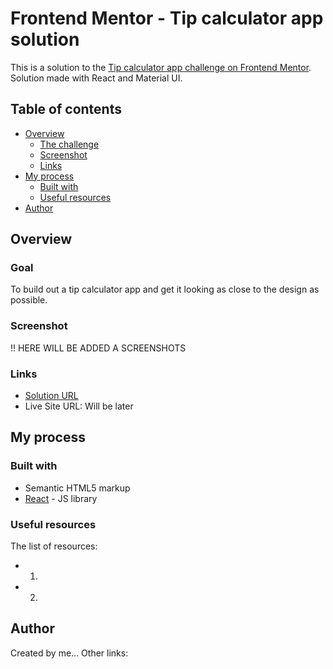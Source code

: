 # Frontend Mentor - Tip calculator app solution

This is a solution to the [Tip calculator app challenge on Frontend Mentor](https://www.frontendmentor.io/challenges/tip-calculator-app-ugJNGbJUX). Solution made with React and Material UI.

## Table of contents
- [Overview](#overview)
  - [The challenge](#the-challenge)
  - [Screenshot](#screenshot)
  - [Links](#links)
- [My process](#my-process)
  - [Built with](#built-with)
  - [Useful resources](#useful-resources)
- [Author](#author)

## Overview

### Goal

To build out a tip calculator app and get it looking as close to the design as possible.


### Screenshot

!! HERE WILL BE ADDED A SCREENSHOTS

### Links

- [Solution URL](https://github.com/tadasvysockis/tip_calculator_app)
- Live Site URL: Will be later

## My process

### Built with

- Semantic HTML5 markup
- [React](https://reactjs.org/) - JS library

### Useful resources

The list of resources:
   - 1. 
   - 2.

## Author
Created by me...
Other links:
